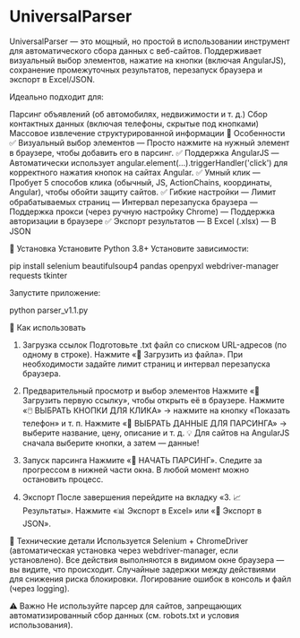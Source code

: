 # UniversalParser
UniversalParser — это мощный, но простой в использовании инструмент для автоматического сбора данных с веб-сайтов. Поддерживает визуальный выбор элементов, нажатие на кнопки (включая AngularJS), сохранение промежуточных результатов, перезапуск браузера и экспорт в Excel/JSON.

Идеально подходит для:

Парсинг объявлений (об автомобилях, недвижимости и т. д.)
Сбор контактных данных (включая телефоны, скрытые под кнопками)
Массовое извлечение структурированной информации
🌟 Особенности
✅ Визуальный выбор элементов
— Просто нажмите на нужный элемент в браузере, чтобы добавить его в парсинг.
✅ Поддержка AngularJS
— Автоматически использует angular.element(...).triggerHandler('click') для корректного нажатия кнопок на сайтах Angular.
✅ Умный клик
— Пробует 5 способов клика (обычный, JS, ActionChains, координаты, Angular), чтобы обойти защиту сайтов.
✅ Гибкие настройки
— Лимит обрабатываемых страниц
— Интервал перезапуска браузера
— Поддержка прокси (через ручную настройку Chrome)
— Поддержка авторизации в браузере
✅ Экспорт результатов
— В Excel (.xlsx)
— В JSON

🚀 Установка
Установите Python 3.8+
Установите зависимости:

pip install selenium beautifulsoup4 pandas openpyxl webdriver-manager requests tkinter

Запустите приложение:

python parser_v1.1.py

📖 Как использовать
1. Загрузка ссылок
Подготовьте .txt файл со списком URL-адресов (по одному в строке).
Нажмите «📁 Загрузить из файла».
При необходимости задайте лимит страниц и интервал перезапуска браузера.

3. Предварительный просмотр и выбор элементов
Нажмите «🔄 Загрузить первую ссылку», чтобы открыть её в браузере.
Нажмите «🖱️ ВЫБРАТЬ КНОПКИ ДЛЯ КЛИКА» → нажмите на кнопку «Показать телефон» и т. п.
Нажмите «🎯 ВЫБРАТЬ ДАННЫЕ ДЛЯ ПАРСИНГА» → выберите название, цену, описание и т. д.
💡 Для сайтов на AngularJS сначала выберите кнопки, а затем — данные! 

4. Запуск парсинга
Нажмите «🚀 НАЧАТЬ ПАРСИНГ».
Следите за прогрессом в нижней части окна.
В любой момент можно остановить процесс.

6. Экспорт
После завершения перейдите на вкладку «3. 📈 Результаты».
Нажмите «📊 Экспорт в Excel» или «📄 Экспорт в JSON».

🔧 Технические детали
Используется Selenium + ChromeDriver (автоматическая установка через webdriver-manager, если установлено).
Все действия выполняются в видимом окне браузера — вы видите, что происходит.
Случайные задержки между действиями для снижения риска блокировки.
Логирование ошибок в консоль и файл (через logging).

⚠️ Важно
Не используйте парсер для сайтов, запрещающих автоматизированный сбор данных (см. robots.txt и условия использования).

